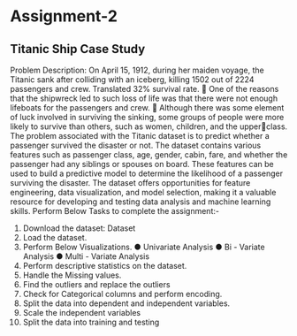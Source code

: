 # Assignment-2
## Titanic Ship Case Study

Problem Description: On April 15, 1912, during her maiden voyage, the Titanic sank after colliding 
with an iceberg, killing 1502 out of 2224 passengers and crew. Translated 32% survival rate.
 One of the reasons that the shipwreck led to such loss of life was that there were not 
enough lifeboats for the passengers and crew.
 Although there was some element of luck involved in surviving the sinking, some groups of 
people were more likely to survive than others, such as women, children, and the upperclass.
The problem associated with the Titanic dataset is to predict whether a passenger survived the 
disaster or not. The dataset contains various features such as passenger class, age, gender, 
cabin, fare, and whether the passenger had any siblings or spouses on board. These features can 
be used to build a predictive model to determine the likelihood of a passenger surviving the 
disaster. The dataset offers opportunities for feature engineering, data visualization, and model 
selection, making it a valuable resource for developing and testing data analysis and machine 
learning skills.
Perform Below Tasks to complete the assignment:-
1. Download the dataset: Dataset
2. Load the dataset.
3. Perform Below Visualizations.
● Univariate Analysis
● Bi - Variate Analysis
● Multi - Variate Analysis
4. Perform descriptive statistics on the dataset.
5. Handle the Missing values.
6. Find the outliers and replace the outliers
7. Check for Categorical columns and perform encoding.
8. Split the data into dependent and independent variables.
9. Scale the independent variables
10. Split the data into training and testing
